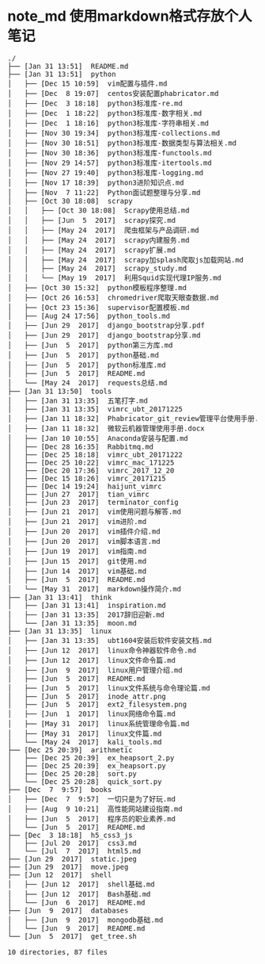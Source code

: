 # note_md 使用markdown格式存放个人笔记


<pre>
./
├── [Jan 31 13:51]  README.md
├── [Jan 31 13:51]  python
│   ├── [Dec 15 10:59]  vim配置与插件.md
│   ├── [Dec  8 19:07]  centos安装配置phabricator.md
│   ├── [Dec  3 18:18]  python3标准库-re.md
│   ├── [Dec  1 18:22]  python3标准库-数字相关.md
│   ├── [Dec  1 18:16]  python3标准库-字符串相关.md
│   ├── [Nov 30 19:34]  python3标准库-collections.md
│   ├── [Nov 30 18:51]  python3标准库-数据类型与算法相关.md
│   ├── [Nov 30 18:36]  python3标准库-functools.md
│   ├── [Nov 29 14:57]  python3标准库-itertools.md
│   ├── [Nov 27 19:40]  python3标准库-logging.md
│   ├── [Nov 17 18:39]  python3进阶知识点.md
│   ├── [Nov  7 11:22]  Python面试题整理与分享.md
│   ├── [Oct 30 18:08]  scrapy
│   │   ├── [Oct 30 18:08]  Scrapy使用总结.md
│   │   ├── [Jun  5  2017]  scrapy探究.md
│   │   ├── [May 24  2017]  爬虫框架与产品调研.md
│   │   ├── [May 24  2017]  scrapy内建服务.md
│   │   ├── [May 24  2017]  scrapy扩展.md
│   │   ├── [May 24  2017]  scrapy加splash爬取js加载网站.md
│   │   ├── [May 24  2017]  scrapy_study.md
│   │   └── [May 19  2017]  利用Squid实现代理IP服务.md
│   ├── [Oct 30 15:32]  python模板程序整理.md
│   ├── [Oct 26 16:53]  chromedriver爬取天眼查数据.md
│   ├── [Oct 23 15:36]  supervisor配置模板.md
│   ├── [Aug 24 17:56]  python_tools.md
│   ├── [Jun 29  2017]  django_bootstrap分享.pdf
│   ├── [Jun 29  2017]  django_bootstrap分享.md
│   ├── [Jun  5  2017]  python第三方库.md
│   ├── [Jun  5  2017]  python基础.md
│   ├── [Jun  5  2017]  python标准库.md
│   ├── [Jun  5  2017]  README.md
│   └── [May 24  2017]  requests总结.md
├── [Jan 31 13:50]  tools
│   ├── [Jan 31 13:35]  五笔打字.md
│   ├── [Jan 31 13:35]  vimrc_ubt_20171225
│   ├── [Jan 11 18:32]  Phabricator_git_review管理平台使用手册.docx
│   ├── [Jan 11 18:32]  微软云机器管理使用手册.docx
│   ├── [Jan 10 10:55]  Anaconda安装与配置.md
│   ├── [Dec 28 16:35]  Rabbitmq.md
│   ├── [Dec 25 18:18]  vimrc_ubt_20171222
│   ├── [Dec 25 10:22]  vimrc_mac_171225
│   ├── [Dec 20 17:36]  vimrc_2017_12_20
│   ├── [Dec 15 18:26]  vimrc_20171215
│   ├── [Dec 14 19:24]  haijunt_vimrc
│   ├── [Jun 27  2017]  tian_vimrc
│   ├── [Jun 23  2017]  terminator_config
│   ├── [Jun 21  2017]  vim使用问题与解答.md
│   ├── [Jun 21  2017]  vim进阶.md
│   ├── [Jun 20  2017]  vim插件介绍.md
│   ├── [Jun 20  2017]  vim脚本语言.md
│   ├── [Jun 19  2017]  vim指南.md
│   ├── [Jun 15  2017]  git使用.md
│   ├── [Jun 14  2017]  vim基础.md
│   ├── [Jun  5  2017]  README.md
│   └── [May 31  2017]  markdown操作简介.md
├── [Jan 31 13:41]  think
│   ├── [Jan 31 13:41]  inspiration.md
│   ├── [Jan 31 13:35]  2017辞旧迎新.md
│   └── [Jan 31 13:35]  moon.md
├── [Jan 31 13:35]  linux
│   ├── [Jan 31 13:35]  ubt1604安装后软件安装文档.md
│   ├── [Jun 12  2017]  linux命令神器软件命令.md
│   ├── [Jun 12  2017]  linux文件命令篇.md
│   ├── [Jun  9  2017]  linux用户管理介绍.md
│   ├── [Jun  5  2017]  README.md
│   ├── [Jun  5  2017]  linux文件系统与命令理论篇.md
│   ├── [Jun  5  2017]  inode_attr.png
│   ├── [Jun  5  2017]  ext2_filesystem.png
│   ├── [Jun  1  2017]  linux网络命令篇.md
│   ├── [May 31  2017]  linux系统管理命令篇.md
│   ├── [May 31  2017]  linux文件篇.md
│   └── [May 24  2017]  kali_tools.md
├── [Dec 25 20:39]  arithmetic
│   ├── [Dec 25 20:39]  ex_heapsort_2.py
│   ├── [Dec 25 20:39]  ex_heapsort.py
│   ├── [Dec 25 20:28]  sort.py
│   └── [Dec 25 20:28]  quick_sort.py
├── [Dec  7  9:57]  books
│   ├── [Dec  7  9:57]  一切只是为了好玩.md
│   ├── [Aug  9 10:21]  高性能网站建设指南.md
│   ├── [Jun  5  2017]  程序员的职业素养.md
│   └── [Jun  5  2017]  README.md
├── [Dec  3 18:18]  h5_css3_js
│   ├── [Jul 20  2017]  css3.md
│   └── [Jul  7  2017]  html5.md
├── [Jun 29  2017]  static.jpeg
├── [Jun 29  2017]  move.jpeg
├── [Jun 12  2017]  shell
│   ├── [Jun 12  2017]  shell基础.md
│   ├── [Jun 12  2017]  Bash基础.md
│   └── [Jun  6  2017]  README.md
├── [Jun  9  2017]  databases
│   ├── [Jun  9  2017]  mongodb基础.md
│   └── [Jun  9  2017]  README.md
└── [Jun  5  2017]  get_tree.sh

10 directories, 87 files


</pre>
